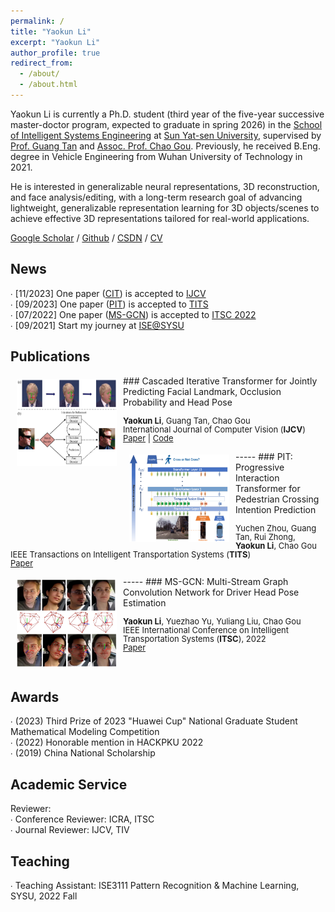 ```yaml
---
permalink: /
title: "Yaokun Li"
excerpt: "Yaokun Li"
author_profile: true
redirect_from:
  - /about/
  - /about.html
---
```

  
Yaokun Li is currently a Ph.D. student (third year of the five-year successive master-doctor program, expected to graduate in spring 2026) in the [School of Intelligent Systems Engineering](https://ise.sysu.edu.cn/index.htm) at [Sun Yat-sen University](https://www.sysu.edu.cn/sysuen/), supervised by [Prof. Guang Tan](https://ise.sysu.edu.cn/teacher/teacher01/1354976.htm) and [Assoc. Prof. Chao Gou](https://chaogou.github.io/). Previously, he received B.Eng. degree in Vehicle Engineering from Wuhan University of Technology in 2021.<br /> 

He is interested in generalizable neural representations, 3D reconstruction, and face analysis/editing, with a long-term research goal of advancing lightweight, generalizable representation learning for 3D objects/scenes to achieve effective 3D representations tailored for real-world applications.

[Google Scholar](https://scholar.google.com.hk/citations?hl=en&view_op=list_works&authuser=1&gmla=AH70aAXzHZsmUfNdNZ-ZxUUQch_wz3OjkERjPqQVZklCFS9UTowHTxCJWtp60drsx3o3-Ra6hCbX7ymcWN_1PJZddFg7&user=plCD9wwAAAAJ) / [Github](https://github.com/Iron-LYK) / [CSDN](https://blog.csdn.net/DUDUDUTU?spm=1000.2115.3001.5343) / <a href="https://Iron-LYK.github.io/files/CV.pdf">CV</a>
  
   
News 
----- 
∙ [11/2023] One paper \([CIT](https://link.springer.com/article/10.1007/s11263-023-01935-2)\) is accepted to [IJCV](https://www.springer.com/journal/11263)<br /> 
∙ [09/2023] One paper \([PIT](https://ieeexplore.ieee.org/abstract/document/10247098)\) is accepted to [TITS](http://iccv2021.thecvf.com)<br /> 
∙ [07/2022] One paper \([MS-GCN](https://ieeexplore.ieee.org/abstract/document/9922277/)\) is accepted to [ITSC 2022](https://www.ieee-itsc2022.org/#/)<br /> 
∙ [09/2021] Start my journey at [ISE@SYSU](https://ise.sysu.edu.cn/) 


Publications 
----- 
<img style="float: left; margin:5px 10px" src="../images/paper_teasers/CIT.png" width="160" height="140"> 
### Cascaded Iterative Transformer for Jointly Predicting Facial Landmark, Occlusion Probability and Head Pose 
<p style="line-height:1.0"> 
<font size="2"> 
<strong>Yaokun Li</strong>, Guang Tan, Chao Gou<br /> 
International Journal of Computer Vision (<strong>IJCV</strong>)<br /> 
<a href="https://doi.org/10.1007/s11263-023-01935-2">Paper</a> | 
<a href="https://github.com/Iron-LYK/CIT">Code</a>
<br />
</font>
</p>
----- 
<img style="float: left; margin:5px 10px" src="../images/paper_teasers/PIT.png" width="160" height="140"> 
### PIT: Progressive Interaction Transformer for Pedestrian Crossing Intention Prediction 
<p style="line-height:1.0"> 
<font size="2"> 
Yuchen Zhou, Guang Tan, Rui Zhong, <strong>Yaokun Li</strong>, Chao Gou<br /> 
IEEE Transactions on Intelligent Transportation Systems (<strong>TITS</strong>)<br /> 
<a href="https://ieeexplore.ieee.org/abstract/document/10247098">Paper</a>
<br /> 
</font> 
</p> 
----- 
<img style="float: left; margin:5px 10px" src="../images/paper_teasers/MS-GCN.png" width="160" height="140"> 
### MS-GCN: Multi-Stream Graph Convolution Network for Driver Head Pose Estimation 
<p style="line-height:1.0"> 
<font size="2"> 
<strong>Yaokun Li</strong>, Yuezhao Yu, Yuliang Liu, Chao Gou<br /> 
IEEE International Conference on Intelligent Transportation Systems (<strong>ITSC</strong>), 2022<br /> 
<a href="https://ieeexplore.ieee.org/abstract/document/9922277">Paper</a>
<br /> 
</font> 
</p> 

<br/>


Awards 
----- 
∙ \(2023\) Third Prize of 2023 "Huawei Cup" National Graduate Student Mathematical Modeling Competition<br /> 
∙ \(2022\) Honorable mention in HACKPKU 2022<br /> 
∙ \(2019\) China National Scholarship<br /> 



Academic Service 
----- 
Reviewer:<br /> 
∙ Conference Reviewer: ICRA, ITSC<br /> 
∙ Journal Reviewer: IJCV, TIV<br /> 


Teaching 
----- 
∙ Teaching Assistant: ISE3111 Pattern Recognition & Machine Learning, SYSU, 2022 Fall 

